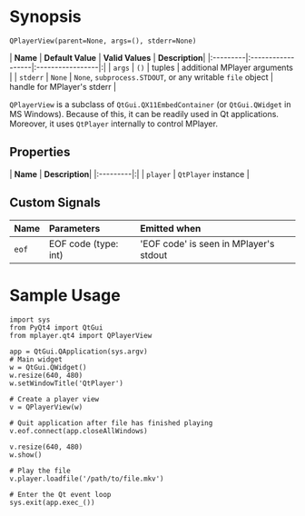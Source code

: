 # Synopsis #

```
QPlayerView(parent=None, args=(), stderr=None)
```

| **Name** | **Default Value** | **Valid Values** | **Description**|
|:---------|:------------------|:-----------------|:|
| `args`   | `()`              | tuples           | additional MPlayer arguments |
| `stderr` | `None`            | `None`, `subprocess.STDOUT`, or any writable `file` object | handle for MPlayer's stderr |

`QPlayerView` is a subclass of `QtGui.QX11EmbedContainer` (or `QtGui.QWidget` in MS Windows). Because of this, it can be readily used in Qt applications. Moreover, it uses `QtPlayer` internally to control MPlayer.

## Properties ##
| **Name** | **Description**|
|:---------|:|
| `player` | `QtPlayer` instance |

## Custom Signals ##
| **Name** | **Parameters** | **Emitted when** |
|:---------|:---------------|:-----------------|
| `eof`    | EOF code (type: int) | 'EOF code' is seen in MPlayer's stdout |

# Sample Usage #

```
import sys
from PyQt4 import QtGui
from mplayer.qt4 import QPlayerView

app = QtGui.QApplication(sys.argv)
# Main widget
w = QtGui.QWidget()
w.resize(640, 480)
w.setWindowTitle('QtPlayer')

# Create a player view
v = QPlayerView(w)

# Quit application after file has finished playing
v.eof.connect(app.closeAllWindows)

v.resize(640, 480)
w.show()

# Play the file
v.player.loadfile('/path/to/file.mkv')

# Enter the Qt event loop
sys.exit(app.exec_())
```